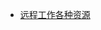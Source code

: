 - [远程工作各种资源](https://nolebase.ayaka.io/zh-CN/%E7%AC%94%E8%AE%B0/%F0%9F%93%A6%20%E6%94%B6%E9%9B%86%E7%AE%B1/%F0%9F%93%81%20%E8%B5%84%E6%BA%90/%E8%BF%9C%E7%A8%8B%E5%B7%A5%E4%BD%9C%E5%90%84%E7%A7%8D%E8%B5%84%E6%BA%90.html)